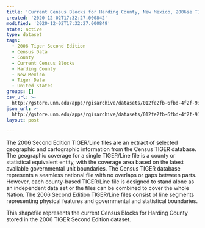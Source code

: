 ```yaml
---
title: 'Current Census Blocks for Harding County, New Mexico, 2006se TIGER'
created: '2020-12-02T17:32:27.000842'
modified: '2020-12-02T17:32:27.000849'
state: active
type: dataset
tags:
  - 2006 Tiger Second Edition
  - Census Data
  - County
  - Current Census Blocks
  - Harding County
  - New Mexico
  - Tiger Data
  - United States
groups: []
csv_url: >-
  http://gstore.unm.edu/apps/rgisarchive/datasets/012fe2fb-6fbd-4f2f-93cf-2e92b93ff010/tgr2006se_hard_blkcu.derived.csv
json_url: >-
  http://gstore.unm.edu/apps/rgisarchive/datasets/012fe2fb-6fbd-4f2f-93cf-2e92b93ff010/tgr2006se_hard_blkcu.derived.json
layout: post

---
```

The 2006 Second Edition TIGER/Line files are an extract of selected geographic and cartographic information from the Census TIGER database.  The geographic coverage for a single TIGER/Line file is a county or statistical equivalent entity, with the coverage area based on the latest available governmental unit boundaries. The Census TIGER database represents a seamless national file with no overlaps or gaps between parts.  However, each county-based TIGER/Line file is designed to stand alone as an independent data set or the files can be combined to cover the whole Nation.  The 2006 Second Edition  TIGER/Line files consist of line segments representing physical features and governmental and statistical boundaries.  

This shapefile represents the current Census Blocks for Harding County stored in the 2006 TIGER Second Edition dataset.
